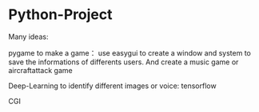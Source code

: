 # Python-Project

Many ideas:

pygame to make a game：
  use easygui to create a window and system to save the informations of differents users. And create a music game or aircraftattack game

Deep-Learning to identify different images or voice:
  tensorflow 

CGI

